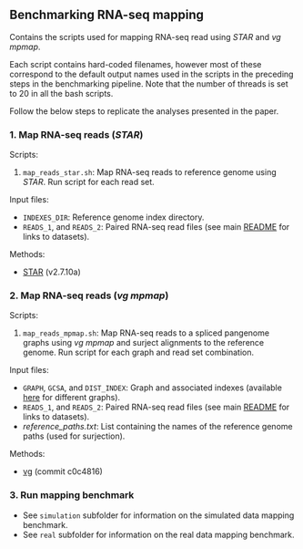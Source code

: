 ## Benchmarking RNA-seq mapping

Contains the scripts used for mapping RNA-seq read using *STAR* and *vg mpmap*. 

Each script contains hard-coded filenames, however most of these correspond to the default output names used in the scripts in the preceding steps in the benchmarking pipeline. Note that the number of threads is set to 20 in all the bash scripts.

Follow the below steps to replicate the analyses presented in the paper. 

### 1. Map RNA-seq reads (*STAR*)

Scripts:

1. `map_reads_star.sh`: Map RNA-seq reads to reference genome using *STAR*. Run script for each read set.

Input files:

* `INDEXES_DIR`: Reference genome index directory.
* `READS_1`, and `READS_2`: Paired RNA-seq read files (see main [README](https://github.com/jonassibbesen/hprc-rnaseq-analyses-scripts/blob/main/README.md) for links to datasets).

Methods:

* [STAR](https://github.com/alexdobin/STAR) (v2.7.10a)

### 2. Map RNA-seq reads (*vg mpmap*)

Scripts:

1. `map_reads_mpmap.sh`: Map RNA-seq reads to a spliced pangenome graphs using *vg mpmap* and surject alignments to the reference genome. Run script for each graph and read set combination.

Input files:

* `GRAPH`, `GCSA`, and `DIST_INDEX`: Graph and associated indexes (available [here](http://cgl.gi.ucsc.edu/data/vgrna/hprc_analyses/graphs/) for different graphs).
* `READS_1`, and `READS_2`: Paired RNA-seq read files (see main [README](https://github.com/jonassibbesen/hprc-rnaseq-analyses-scripts/blob/main/README.md) for links to datasets).
* *reference_paths.txt*: List containing the names of the reference genome paths (used for surjection).

Methods:

* [vg](https://github.com/vgteam/vg) (commit c0c4816)

### 3. Run mapping benchmark

* See `simulation` subfolder for information on the simulated data mapping benchmark.
* See `real` subfolder for information on the real data mapping benchmark.


